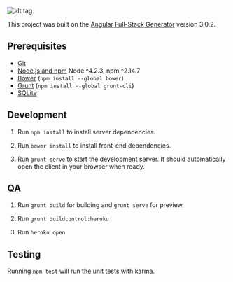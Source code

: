 ![alt tag](http://jdmdev.net/assets/images/githublogo.png)

This project was built on the [Angular Full-Stack Generator](https://github.com/DaftMonk/generator-angular-fullstack) version 3.0.2.

## Prerequisites

- [Git](https://git-scm.com/)
- [Node.js and npm](nodejs.org) Node ^4.2.3, npm ^2.14.7
- [Bower](bower.io) (`npm install --global bower`)
- [Grunt](http://gruntjs.com/) (`npm install --global grunt-cli`)
- [SQLite](https://www.sqlite.org/quickstart.html)

## Development

1. Run `npm install` to install server dependencies.

2. Run `bower install` to install front-end dependencies.

3. Run `grunt serve` to start the development server. It should automatically open the client in your browser when ready.

## QA

1. Run `grunt build` for building and `grunt serve` for preview.

2. Run `grunt buildcontrol:heroku`

3. Run `heroku open`

## Testing

Running `npm test` will run the unit tests with karma.

